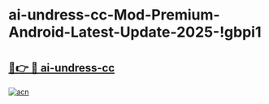 # ai-undress-cc-Mod-Premium-Android-Latest-Update-2025-!gbpi1

# <h2><a href="https://b0qlzu.esa.edu.pl?title=ai-undress-cc&ref=gbpi1">🔗👉 🔴 ai-undress-cc</a></h2>

[![acn](https://github.com/user-attachments/assets/0f9c940e-d8b0-45ae-aac7-cd30a18b3e1c)](https://b0qlzu.esa.edu.pl?title=ai-undress-cc&ref=gbpi1)


